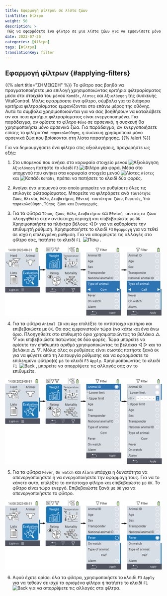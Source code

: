 ```yaml
---
title: Εφαρμογή φίλτρου σε λίστα ζώων
linkTitle: Φίλτρο
weight: 50
description: >
 Πώς να εφαρμόσετε ένα φίλτρο σε μια λίστα ζώων για να εμφανίσετε μόνο ένα υποσύνολο των ζώων που βρίσκονται στη συσκευή.
date: 2023-07-26
categories: [Φίλτρο]
tags: [Φίλτρο]
translationKey: filter
---
```

## Εφαρμογή φίλτρων {#applying-filters}

{{% alert title="ΣΗΜΕΙΩΣΗ" %}}
Το φίλτρο σας βοηθά να πραγματοποιήσετε μια επιλογή χρησιμοποιώντας κριτήρια φιλτραρίσματος μέσα στα στοιχεία του μενού `Κοπάδι`, `Λίστες` και `Αξιολόγηση` της συσκευής VitalControl. Μόλις εφαρμόσετε ένα φίλτρο, σύμβολα για τα διάφορα κριτήρια φιλτραρίσματος εμφανίζονται στο επάνω μέρος της οθόνης. Αυτά τα σύμβολα χρησιμοποιούνται για να σας βοηθήσουν να καταλάβετε αν και ποια κριτήρια φιλτραρίσματος είναι ενεργοποιημένα. Για παράδειγμα, αν ορίσετε το φίλτρο `Φύλο` σε αρσενικό, η συσκευή θα χρησιμοποιήσει μόνο αρσενικά ζώα. Για παράδειγμα, αν ενεργοποιήσετε επίσης το φίλτρο `Υπό παρακολούθηση`, η συσκευή χρησιμοποιεί μόνο αρσενικά ζώα που βρίσκονται στη λίστα παρατήρησης.
{{% /alert %}}

Για να δημιουργήσετε ένα φίλτρο στις αξιολογήσεις, προχωρήστε ως εξής:

1. Στο υπομενού που ανήκει στο κορυφαίο στοιχείο μενού <img src="/icons/main/evaluation.svg" width="50" align="bottom" alt="Αξιολόγηση" /> `Αξιολόγηση` πατήστε το κλειδί `F3` <img src="/icons/footer/filter.svg" width="25" align="bottom" alt="Φίλτρο" /> μία φορά. Μέσα στο υπομενού που ανήκει στα κορυφαία στοιχεία μενού <img src="/icons/main/lists.svg" width="28" align="bottom" alt="Λίστες" /> `Λίστες` και <img src="/icons/main/herd.svg" width="60" align="bottom" alt="Κοπάδι" /> `Κοπάδι`, πρέπει να πατήσετε το κλειδί δύο φορές.

2. Ανοίγει ένα υπομενού στο οποίο μπορείτε να ρυθμίσετε όλες τις επιλογές φιλτραρίσματος. Μπορείτε να φιλτράρετε ανά `Ταυτότητα Ζώου`, `Ηλικία`, `Φύλο`, `Διαβατήριο`, `Εθνική ταυτότητα ζώου`, `Πυρετός`, `Υπό παρακολούθηση`, `Τύπος ζώου` και `Συναγερμός`.

3. Για τα φίλτρα `Τύπος ζώου`, `Φύλο`, `Διαβατήριο` και `Εθνική ταυτότητα ζώου` πλοηγηθείτε στην αντίστοιχη περιοχή και επιβεβαιώστε με `OK`. Χρησιμοποιήστε τα πλήκτρα βέλους ◁ ▷ για να καθορίσετε την επιθυμητή ρύθμιση. Χρησιμοποιήστε το κλειδί `F3` `Εφαρμογή` για να τεθεί σε ισχύ η επιλεγμένη ρύθμιση. Για να απορρίψετε τις αλλαγές στο φίλτρο σας, πατήστε το κλειδί `F1` &nbsp;<img src="/icons/footer/exit.svg" width="25" align="bottom" alt="Πίσω" />&nbsp;.

![VitalControl: menu Evaluation Create filter](images/filter.png "Create filter")

4. Για τα φίλτρα `Animal ID` και `Age` επιλέξτε το αντίστοιχο κριτήριο και επιβεβαιώστε με `OK`. Θα σας εμφανιστούν τώρα ένα κάτω και ένα άνω όριο. Πλοηγηθείτε στο επιθυμητό όριο χρησιμοποιώντας τα βελάκια △ ▽ και επιβεβαιώστε πατώντας `OK` δύο φορές. Τώρα μπορείτε να ορίσετε τον επιθυμητό αριθμό χρησιμοποιώντας τα βελάκια ◁ ▷ και τα βελάκια △ ▽. Μόλις όλες οι ρυθμίσεις είναι σωστές πατήστε ξανά `OK` για να φύγετε από τη λειτουργία ρύθμισης και να εφαρμόσετε το επιλεγμένο φίλτρο(α) με το κλειδί `F3` `Apply`. Χρησιμοποιώντας το κλειδί `F1` &nbsp;<img src="/icons/footer/exit.svg" width="25" align="bottom" alt="Back" />&nbsp;, μπορείτε να απορρίψετε τις αλλαγές σας αν το επιθυμείτε.

![VitalControl: menu Evaluation Create filter](images/filter2.png "Create filter")

5. Για τα φίλτρα `Fever`, `On watch` και `Alarm` υπάρχει η δυνατότητα να απενεργοποιήσετε ή να ενεργοποιήσετε την εφαρμογή τους. Για να το κάνετε αυτό, επιλέξτε το αντίστοιχο φίλτρο και επιβεβαιώστε με `OK`. Το φίλτρο είναι τώρα ενεργό. Επιβεβαιώστε ξανά με `OK` για να απενεργοποιήσετε το φίλτρο.

![VitalControl: menu Evaluation Create filter](images/filter3.png "Create filter")

6. Αφού έχετε ορίσει όλα τα φίλτρα, χρησιμοποιήστε το κλειδί `F3` `Apply` για να τεθούν σε ισχύ τα ορισμένα φίλτρα ή πατήστε το κλειδί `F1` <img src="/icons/footer/exit.svg" width="25" align="bottom" alt="Back" /> για να απορρίψετε τις αλλαγές στα φίλτρα.
